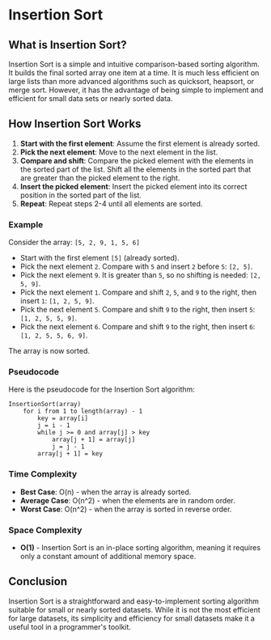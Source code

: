 # Insertion Sort

## What is Insertion Sort?

Insertion Sort is a simple and intuitive comparison-based sorting algorithm. It builds the final sorted array one item at a time. It is much less efficient on large lists than more advanced algorithms such as quicksort, heapsort, or merge sort. However, it has the advantage of being simple to implement and efficient for small data sets or nearly sorted data.

## How Insertion Sort Works

1. **Start with the first element**: Assume the first element is already sorted.
2. **Pick the next element**: Move to the next element in the list.
3. **Compare and shift**: Compare the picked element with the elements in the sorted part of the list. Shift all the elements in the sorted part that are greater than the picked element to the right.
4. **Insert the picked element**: Insert the picked element into its correct position in the sorted part of the list.
5. **Repeat**: Repeat steps 2-4 until all elements are sorted.

### Example

Consider the array: `[5, 2, 9, 1, 5, 6]`

- Start with the first element `[5]` (already sorted).
- Pick the next element `2`. Compare with `5` and insert `2` before `5`: `[2, 5]`.
- Pick the next element `9`. It is greater than `5`, so no shifting is needed: `[2, 5, 9]`.
- Pick the next element `1`. Compare and shift `2`, `5`, and `9` to the right, then insert `1`: `[1, 2, 5, 9]`.
- Pick the next element `5`. Compare and shift `9` to the right, then insert `5`: `[1, 2, 5, 5, 9]`.
- Pick the next element `6`. Compare and shift `9` to the right, then insert `6`: `[1, 2, 5, 5, 6, 9]`.

The array is now sorted.

### Pseudocode

Here is the pseudocode for the Insertion Sort algorithm:

```
InsertionSort(array)
    for i from 1 to length(array) - 1
        key = array[i]
        j = i - 1
        while j >= 0 and array[j] > key
            array[j + 1] = array[j]
            j = j - 1
        array[j + 1] = key
```

### Time Complexity

- **Best Case**: O(n) - when the array is already sorted.
- **Average Case**: O(n^2) - when the elements are in random order.
- **Worst Case**: O(n^2) - when the array is sorted in reverse order.

### Space Complexity

- **O(1)** - Insertion Sort is an in-place sorting algorithm, meaning it requires only a constant amount of additional memory space.

## Conclusion

Insertion Sort is a straightforward and easy-to-implement sorting algorithm suitable for small or nearly sorted datasets. While it is not the most efficient for large datasets, its simplicity and efficiency for small datasets make it a useful tool in a programmer's toolkit.